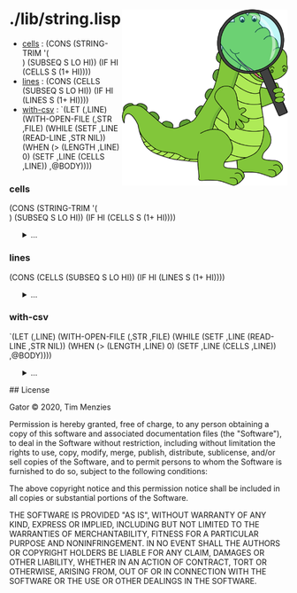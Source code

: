 <a name=top>
<img width=300 align=right src="https://raw.githubusercontent.com/timm/gator/main/docs/img/gator.png">

# ./lib/string.lisp
- [cells](#cells) : (CONS
                     (STRING-TRIM
                      '(  	 
)
                      (SUBSEQ S LO HI))
                     (IF HI
                         (CELLS S (1+ HI))))
- [lines](#lines) : (CONS (CELLS (SUBSEQ S LO HI))
                          (IF HI
                              (LINES S (1+ HI))))
- [with-csv](#with-csv) : `(LET (,LINE)
                             (WITH-OPEN-FILE (,STR ,FILE)
                               (WHILE (SETF ,LINE (READ-LINE ,STR NIL))
                                (WHEN (> (LENGTH ,LINE) 0)
                                  (SETF ,LINE (CELLS ,LINE))
                                  ,@BODY))))

### cells

(CONS
 (STRING-TRIM
  '(  	 
)
  (SUBSEQ S LO HI))
 (IF HI
     (CELLS S (1+ HI))))

<ul><details><summary>...</summary>

```lisp
(defun cells (s &optional (lo 0) (hi (position #\, s :start (1+ lo))))
  (cons (string-trim '(#\  #\tab #\newline) (subseq s lo hi))
        (if hi
            (cells s (1+ hi)))))
```
</details></ul>

### lines

(CONS (CELLS (SUBSEQ S LO HI))
      (IF HI
          (LINES S (1+ HI))))

<ul><details><summary>...</summary>

```lisp
(defun lines (s &optional (lo 0) (hi (position #\newline s :start (1+ lo))))
  (cons (cells (subseq s lo hi))
        (if hi
            (lines s (1+ hi)))))
```
</details></ul>

### with-csv

`(LET (,LINE)
   (WITH-OPEN-FILE (,STR ,FILE)
     (WHILE (SETF ,LINE (READ-LINE ,STR NIL))
      (WHEN (> (LENGTH ,LINE) 0) (SETF ,LINE (CELLS ,LINE)) ,@BODY))))

<ul><details><summary>...</summary>

```lisp
(defmacro with-csv ((line file) &body body &aux (str (gensym)))
  `(let (,line)
     (with-open-file (,str ,file)
       (while (setf ,line (read-line ,str nil))
        (when (> (length ,line) 0) (setf ,line (cells ,line)) ,@body)))))
```
</details></ul>
## License

Gator
&copy; 2020, Tim Menzies

Permission is hereby granted, free of charge, to any person obtaining
a copy of this software and associated documentation files (the
"Software"), to deal in the Software without restriction, including
without limitation the rights to use, copy, modify, merge, publish,
distribute, sublicense, and/or sell copies of the Software, and to
permit persons to whom the Software is furnished to do so, subject
to the following conditions:

The above copyright notice and this permission notice shall be
included in all copies or substantial portions of the Software.

THE SOFTWARE IS PROVIDED "AS IS", WITHOUT WARRANTY OF ANY KIND,
EXPRESS OR IMPLIED, INCLUDING BUT NOT LIMITED TO THE WARRANTIES OF
MERCHANTABILITY, FITNESS FOR A PARTICULAR PURPOSE AND NONINFRINGEMENT.
IN NO EVENT SHALL THE AUTHORS OR COPYRIGHT HOLDERS BE LIABLE FOR
ANY CLAIM, DAMAGES OR OTHER LIABILITY, WHETHER IN AN ACTION OF
CONTRACT, TORT OR OTHERWISE, ARISING FROM, OUT OF OR IN CONNECTION
WITH THE SOFTWARE OR THE USE OR OTHER DEALINGS IN THE SOFTWARE.
